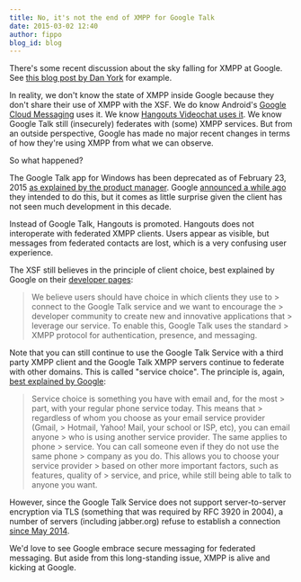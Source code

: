 ```yaml
---
title: No, it's not the end of XMPP for Google Talk
date: 2015-03-02 12:40
author: fippo
blog_id: blog
---
```


There's some recent discussion about the sky falling for XMPP at Google. See [this blog post by Dan York](http://www.disruptivetelephony.com/2015/02/google-finally-kills-off-googletalk-and-xmpp-jabber-integration.html) for example.

In reality, we don't know the state of XMPP inside Google because they don't share their use of XMPP with the XSF. We do know Android's [Google Cloud Messaging](https://developer.android.com/google/gcm/ccs.html) uses it. We know [Hangouts Videochat uses it](http://juberti.blogspot.com/2011/07/hangouts-mailbag.html). We know Google Talk still (insecurely) federates with (some) XMPP services. But from an outside perspective, Google has made no major recent changes in terms of how they're using XMPP from what we can observe.

So what happened?

The Google Talk app for Windows has been deprecated as of February 23, 2015 [as explained by the product manager](https://plus.google.com/+MayurKamat/posts/ETBvtp9VYav). Google [announced a while ago](http://googleappsupdates.blogspot.ca/2014/10/notification-re-google-talk-app-for.html) they intended to do this, but it comes as little surprise given the client has not seen much development in this decade.

Instead of Google Talk, Hangouts is promoted. Hangouts does not interoperate with federated XMPP clients. Users appear as visible, but messages from federated contacts are lost, which is a very confusing user experience.

The XSF still believes in the principle of client choice, best explained by Google on their [developer pages](https://developers.google.com/talk/open_communications):

> We believe users should have choice in which clients they use to > connect to the Google Talk service and we want to encourage the > developer community to create new and innovative applications that > leverage our service. To enable this, Google Talk uses the standard > XMPP protocol for authentication, presence, and messaging.

Note that you can still continue to use the Google Talk Service with a third party XMPP client and the Google Talk XMPP servers continue to federate with other domains.   This is called "service choice". The principle is, again, [best explained by Google](https://developers.google.com/talk/open_communications#service_1):

> Service choice is something you have with email and, for the most > part, with your regular phone service today. This means that > regardless of whom you choose as your email service provider (Gmail, > Hotmail, Yahoo! Mail, your school or ISP, etc), you can email anyone > who is using another service provider. The same applies to phone > service. You can call someone even if they do not use the same phone > company as you do. This allows you to choose your service provider > based on other more important factors, such as features, quality of > service, and price, while still being able to talk to anyone you want.

However, since the Google Talk Service does not support server-to-server encryption via TLS (something that was required by RFC 3920 in 2004), a number of servers (including jabber.org) refuse to establish a connection [since May 2014](http://xmpp.org/2014/05/happy-encrypted-network/).

We'd love to see Google embrace secure messaging for federated messaging. But aside from this long-standing issue, XMPP is alive and kicking at Google.
